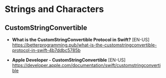 # Strings and Characters

## CustomStringConvertible
- **What is the CustomStringConvertible Protocol in Swift?** [EN-US] \
https://betterprogramming.pub/what-is-the-customstringconvertible-protocol-in-swift-4b7ddbc5785b

- **Apple Developer - CustomStringConvertible** [EN-US] \
https://developer.apple.com/documentation/swift/customstringconvertible
